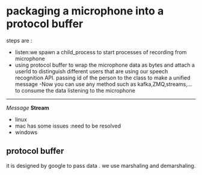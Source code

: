 packaging a microphone into a protocol buffer
===================================
steps are :
- listen:we spawn a child_process to start processes of recording from microphone
- using protocol buffer to wrap the microphone data as bytes and attach a userId to distinguish
 different users that are using our speech recognition API. passing id of the person to the class to make a unified message
-Now you can use any method such as kafka,ZMQ,streams,... to consume the data
listening to the microphone
--------------
*Message*
**Stream**
- linux
- mac  has some issues :need to be resolved
- windows

protocol buffer
--------------
it is designed by google to pass data . we use marshaling and demarshaling.

